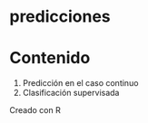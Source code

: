 # predicciones

# Contenido
1. Predicción en el caso continuo
2. Clasificación supervisada

Creado con R